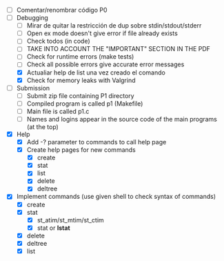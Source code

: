 - [ ] Comentar/renombrar código P0
- [ ] Debugging
    - [ ] Mirar de quitar la restricción de dup sobre stdin/stdout/stderr
    - [ ] Open ex mode doesn't give error if file already exists
    - [ ] Check todos (in code)
    - [ ] TAKE INTO ACCOUNT THE "IMPORTANT" SECTION IN THE PDF
    - [ ] Check for runtime errors (make tests)
    - [ ] Check all possible errors give accurate error messages
    - [X] Actualiar help de list una vez creado el comando
    - [X] Check for memory leaks with Valgrind
- [ ] Submission
    - [ ] Submit zip file containing P1 directory
    - [ ] Compiled program is called p1 (Makefile)
    - [ ] Main file is called p1.c
    - [ ] Names and logins appear in the source code of the main programs (at the top)
- [X] Help
    - [X] Add -? parameter to commands to call help page
    - [X] Create help pages for new commands
        - [X] create
        - [X] stat
        - [X] list
        - [X] delete
        - [X] deltree
- [X] Implement commands (use given shell to check syntax of commands)
    - [X] create
    - [X] stat
        - [X] st_atim/st_mtim/st_ctim
        - [X] stat or **lstat**
    - [X] delete
    - [X] deltree
    - [X] list
